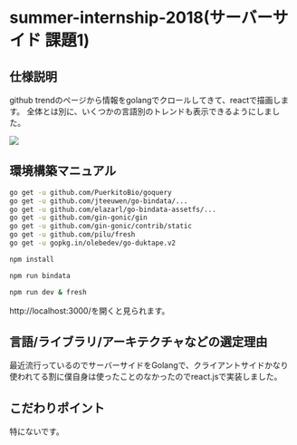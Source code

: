 # summer-internship-2018(サーバーサイド 課題1)


## 仕様説明
github trendのページから情報をgolangでクロールしてきて、reactで描画します。
全体とは別に、いくつかの言語別のトレンドも表示できるようにしました。

![](https://github.com/hukuda222/summer-internship-2018/blob/master/img/image.png)


## 環境構築マニュアル
```bash
go get -u github.com/PuerkitoBio/goquery
go get -u github.com/jteeuwen/go-bindata/...
go get -u github.com/elazarl/go-bindata-assetfs/...
go get -u github.com/gin-gonic/gin
go get -u github.com/gin-gonic/contrib/static
go get -u github.com/pilu/fresh
go get -u gopkg.in/olebedev/go-duktape.v2

npm install

npm run bindata

npm run dev & fresh
```

http://localhost:3000/を開くと見られます。


## 言語/ライブラリ/アーキテクチャなどの選定理由
最近流行っているのでサーバーサイドをGolangで、クライアントサイドかなり使われてる割に僕自身は使ったことのなかったのでreact.jsで実装しました。

## こだわりポイント
特にないです。


